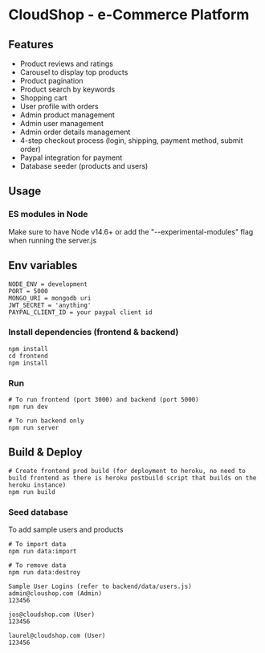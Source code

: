 # CloudShop - e-Commerce Platform

## Features

- Product reviews and ratings
- Carousel to display top products
- Product pagination
- Product search by keywords
- Shopping cart
- User profile with orders
- Admin product management
- Admin user management
- Admin order details management
- 4-step checkout process (login, shipping, payment method, submit order)
- Paypal integration for payment
- Database seeder (products and users)

## Usage

### ES modules in Node

Make sure to have Node v14.6+ or add the "--experimental-modules" flag when running the server.js

## Env variables

```
NODE_ENV = development
PORT = 5000
MONGO_URI = mongodb uri
JWT_SECRET = 'anything'
PAYPAL_CLIENT_ID = your paypal client id
```

### Install dependencies (frontend & backend)

```
npm install
cd frontend
npm install
```

### Run

```
# To run frontend (port 3000) and backend (port 5000)
npm run dev

# To run backend only
npm run server
```

## Build & Deploy

```
# Create frontend prod build (for deployment to heroku, no need to build frontend as there is heroku postbuild script that builds on the heroku instance)
npm run build
```

### Seed database

To add sample users and products

```
# To import data
npm run data:import

# To remove data
npm run data:destroy
```

```
Sample User Logins (refer to backend/data/users.js)
admin@cloushop.com (Admin)
123456

jos@cloudshop.com (User)
123456

laurel@cloudshop.com (User)
123456
```
